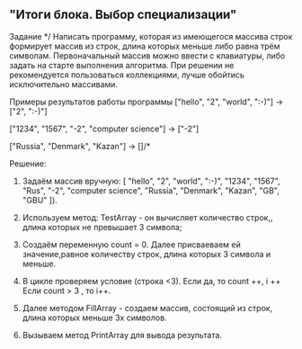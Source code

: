 
## "Итоги блока. Выбор специализации"
Задание
*/ Написать программу, которая из имеющегося массива строк формирует массив из строк, длина которых меньше либо равна трём символам. Первоначальный массив можно ввести с клавиатуры, либо задать на старте выполнения алгоритма. При решении не рекомендуется пользоваться коллекциями, лучше обойтись исключительно массивами.

Примеры результатов работы программы
["hello", "2", "world", ":-)"] -> ["2", ":-)"]

["1234", "1567", "-2", "computer science"] -> ["-2"]

["Russia", "Denmark", "Kazan"] -> []/*

Решение:
1. Задаём массив вручную: [ "hello", "2", "world", ":-)", "1234", "1567", "Rus", "-2", "computer science", "Russia", "Denmark", "Kazan", "GB", "GBU" ]).

2. Используем метод:  TestArray - он вычисляет количество строк,, длина которых не превышает 3 символа;
3. Создаём переменную count = 0. Далее присваеваем ей значение,равное количеству строк, длина которых 3 символа и меньше.
4. В цикле проверяем условие (строка <3). Если да,  то count ++, i ++
   Если count > 3 , то i++.
5. Далее методом FillArray - создаем массив, состоящий из строк, длина которых меньше 3х символов.
6. Вызываем  метод PrintArray для вывода результата.
